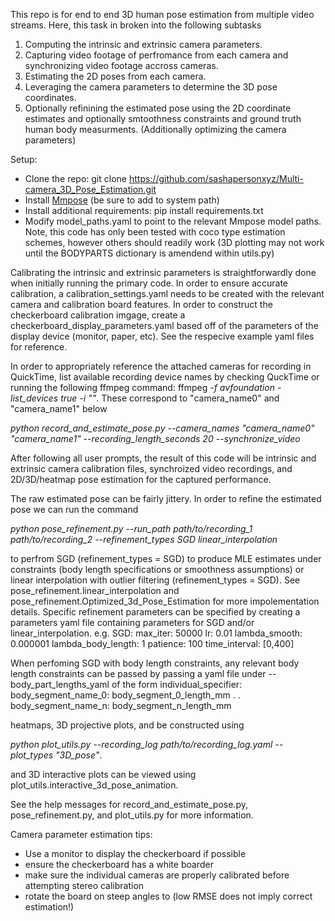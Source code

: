 This repo is for end to end 3D human pose estimation from multiple video streams. Here, this task in broken into the following subtasks

1. Computing the intrinsic and extrinsic camera parameters.
2. Capturing video footage of perfromance from each camera and synchronizing video footage accross cameras.
3. Estimating the 2D poses from each camera.
4. Leveraging the camera parameters to determine the 3D pose coordinates.
5. Optionally refinining the estimated pose using the 2D coordinate estimates and optionally smtoothness constraints and ground truth human body measurments. (Additionally optimizing the camera parameters)


Setup:
- Clone the repo: git clone https://github.com/sashapersonxyz/Multi-camera_3D_Pose_Estimation.git
- Install [Mmpose](https://github.com/open-mmlab/mmpose) (be sure to add to system path)
- Install additional requirements: pip install requirements.txt
- Modify model_paths.yaml to point to the relevant Mmpose model paths. Note, this code has only been tested with coco type estimation schemes, however others should readily work (3D plotting may not work until the BODYPARTS dictionary is amendend within utils.py)

Calibrating the intrinsic and extrinsic parameters is straightforwardly done when initially running the primary code. In order to ensure accurate calibration, a calibration_settings.yaml needs to be created with the relevant camera and calibration board features. In order to construct the checkerboard calibration imgage, create a checkerboard_display_parameters.yaml based off of the parameters of the display device (monitor, paper, etc). See the respecive example yaml files for reference.

In order to appropriately reference the attached cameras for recording in QuickTime, list  available recording device names by checking QuckTime or running the following ffmpeg command: ffmpeg _-f avfoundation -list_devices true -i ""_. These correspond to "camera_name0" and "camera_name1" below

_python record_and_estimate_pose.py --camera_names "camera_name0" "camera_name1" --recording_length_seconds 20 --synchronize_video_

After following all user prompts, the result of this code will be intrinsic and extrinsic camera calibration files, synchroized video recordings, and 2D/3D/heatmap pose estimation for the captured performance.

The raw estimated pose can be fairly jittery. In order to refine the estimated pose we can run the command

_python pose_refinement.py --run_path path/to/recording_1 path/to/recording_2 --refinement_types SGD linear_interpolation_

to perfrom SGD (refinement_types = SGD) to produce MLE estimates under constraints (body length specifications or smoothness assumptions) or linear interpolation with outlier filtering (refinement_types = SGD). See pose_refinement.linear_interpolation and pose_refinement.Optimized_3d_Pose_Estimation for more impolementation details. Specific refinement parameters can be specified by creating a parameters yaml file containing parameters for SGD and/or linear_interpolation. e.g.
SGD:
  max_iter: 50000
  lr: 0.01
  lambda_smooth: 0.000001
  lambda_body_length: 1
  patience: 100
  time_interval: [0,400]

When perfoming SGD with body length constraints, any relevant body length constraints can be passed by passing a yaml file under --body_part_lengths_yaml of the form 
individual_specifier:
  body_segment_name_0: body_segment_0_length_mm
  .
  .
  body_segment_name_n: body_segment_n_length_mm

heatmaps, 3D projective plots, and  be constructed using

_python plot_utils.py --recording_log path/to/recording_log.yaml --plot_types "3D_pose"_.

and 3D interactive plots can be viewed using plot_utils.interactive_3d_pose_animation.

See the help messages for record_and_estimate_pose.py, pose_refinement.py, and plot_utils.py for more information.


Camera parameter estimation tips:

- Use a monitor to display the checkerboard if possible
- ensure the checkerboard has a white boarder
- make sure the individual cameras are properly calibrated before attempting stereo calibration
- rotate the board on steep angles to (low RMSE does not imply correct estimation!)
